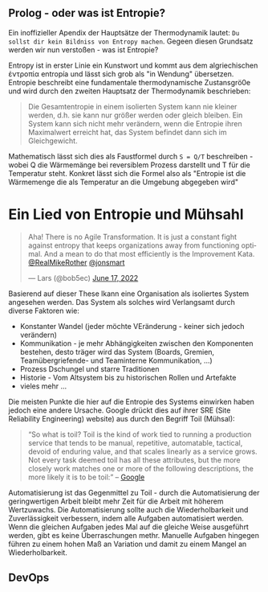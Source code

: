 ## Prolog - oder was ist Entropie?
Ein inoffizieller Apendix der Hauptsätze der Thermodynamik lautet: `Du sollst dir kein Bildniss von Entropy machen`. Gegeen diesen Grundsatz werden wir nun verstoßen - was ist Entropie? 

Entropy ist in erster Linie ein Kunstwort und kommt aus dem algriechischen ἐντροπία entropía und lässt sich grob als "in Wendung" übersetzen. Entropie beschreibt eine fundamentale thermodynamische Zustansgrö0e und wird durch den zweiten Hauptsatz der Thermodynamik beschrieben: 

> Die Gesamtentropie in einem isolierten System kann nie kleiner werden, d.h. sie kann nur größer werden oder gleich bleiben. Ein System kann sich nicht mehr verändern, wenn die Entropie ihren Maximalwert erreicht hat, das System befindet dann sich im Gleichgewicht.

Mathematisch lässt sich dies als Faustformel durch `S = Q/T`  beschreiben - wobei Q die Wärmemänge bei reversiblem Prozess darstellt und T für die Temperatur steht. Konkret lässt sich die Formel also als "Entropie ist die Wärmemenge die als Temperatur an die Umgebung abgegeben wird" 

# Ein Lied von Entropie und Mühsahl

<blockquote class="twitter-tweet"><p lang="en" dir="ltr">Aha! There is no Agile Transformation. It is just a constant fight against entropy that keeps organizations away from functioning optimal. And a mean to do that most efficiently is the Improvement Kata. <a href="https://twitter.com/RealMikeRother?ref_src=twsrc%5Etfw">@RealMikeRother</a> <a href="https://twitter.com/jonsmart?ref_src=twsrc%5Etfw">@jonsmart</a></p>&mdash; Lars (@bob5ec) <a href="https://twitter.com/bob5ec/status/1537897257613217793?ref_src=twsrc%5Etfw">June 17, 2022</a></blockquote> 


Basierend auf dieser These lkann eine Organisation als isoliertes System angesehen werden. Das System als solches wird Verlangsamt durch diverse Faktoren wie: 
* Konstanter Wandel (jeder möchte VEränderung - keiner sich jedoch verändern)
* Kommunikation - je mehr Abhängigkeiten zwischen den Komponenten bestehen, desto träger wird das System (Boards, Gremien, Teamübergriefende- und Teaminterne Kommunikation, ...)
* Prozess Dschungel und starre Traditionen
* Historie - Vom Altsystem bis zu historischen Rollen und Artefakte 
* vieles mehr ...

Die meisten Punkte die hier auf die Entropie des Systems einwirken haben jedoch eine andere Ursache. Google drückt dies auf ihrer SRE (Site Reliability Engineering) website) aus durch den Begriff Toil (Mühsal):​​

> “So what is toil? Toil is the kind of work tied to running a production service that tends to be manual, repetitive, automatable, tactical, devoid of enduring value, and that scales linearly as a service grows. Not every task deemed toil has all these attributes, but the more closely work matches one or more of the following descriptions, the more likely it is to be toil:”
– [Google](https://landing.google.com/sre/sre-book/chapters/eliminating-toil/)

Automatisierung ist das Gegenmittel zu Toil - durch die Automatisierung der geringwertigen Arbeit bleibt mehr Zeit für die Arbeit mit höherem Wertzuwachs. Die Automatisierung sollte auch die Wiederholbarkeit und Zuverlässigkeit verbessern, indem alle Aufgaben automatisiert werden. Wenn die gleichen Aufgaben jedes Mal auf die gleiche Weise ausgeführt werden, gibt es keine Überraschungen methr. Manuelle Aufgaben hingegen führen zu einem hohen Maß an Variation und damit zu einem Mangel an Wiederholbarkeit.

## DevOps 
